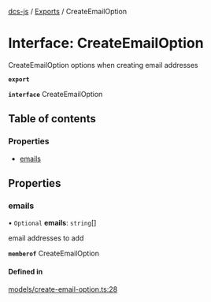 [dcs-js](../README.md) / [Exports](../modules.md) / CreateEmailOption

# Interface: CreateEmailOption

CreateEmailOption options when creating email addresses

**`export`**

**`interface`** CreateEmailOption

## Table of contents

### Properties

- [emails](CreateEmailOption.md#emails)

## Properties

### <a id="emails" name="emails"></a> emails

• `Optional` **emails**: `string`[]

email addresses to add

**`memberof`** CreateEmailOption

#### Defined in

[models/create-email-option.ts:28](https://github.com/unfoldingWord/dcs-js/blob/b29eb7a/models/create-email-option.ts#L28)
